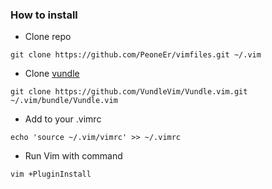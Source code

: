 ### How to install ###

* Clone repo

```
git clone https://github.com/PeoneEr/vimfiles.git ~/.vim
```

* Clone [vundle](https://github.com/gmarik/vundle)

```
git clone https://github.com/VundleVim/Vundle.vim.git ~/.vim/bundle/Vundle.vim
```

* Add to your .vimrc

```
echo 'source ~/.vim/vimrc' >> ~/.vimrc
```

* Run Vim with command

```
vim +PluginInstall
```
